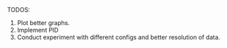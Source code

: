 TODOS:
1. Plot better graphs.
2. Implement PID
3. Conduct experiment with different 
   configs and better resolution of data.